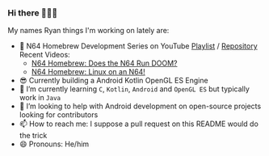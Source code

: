 ### Hi there 🥓🥓🥓

<!--
**werkn/werkn** is a ✨ _special_ ✨ repository because its `README.md` (this file) appears on your GitHub profile.


-->

My names Ryan things I'm working on lately are:

- 🔫 N64 Homebrew Development Series on YouTube [Playlist](https://www.youtube.com/channel/UCg7jWtPBdmf4grhAbBDkffw) / [Repository](https://github.com/werkn/n64devkit-everdrive)
Recent Videos:
   - [N64 Homebrew:  Does the N64 Run DOOM?](https://www.youtube.com/watch?v=Ag1-F-YFqMY&t=1s)
   - [N64 Homebrew:  Linux on an N64!](https://www.youtube.com/watch?v=0ckUinOiQzc)
- 😎 Currently building a Android Kotlin OpenGL ES Engine
- 🌱 I’m currently learning `C`, `Kotlin`, `Android` and `OpenGL ES` but typically work in `Java`
- 🤔 I’m looking to help with Android development on open-source projects looking for contributors
- 📫 How to reach me: I suppose a pull request on this README would do the trick
- 😄 Pronouns: He/him
